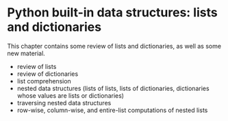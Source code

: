 # Python built-in data structures: lists and dictionaries
This chapter contains some review of lists and dictionaries, as well as some new material.
- review of lists
- review of dictionaries
- list comprehension
- nested data structures (lists of lists, lists of dictionaries, dictionaries whose values are lists or dictionaries)
- traversing nested data structures
- row-wise, column-wise, and entire-list computations of nested lists
